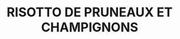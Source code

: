 ---
auteur: Auré
categories:
- Accompagnement
check: Non
checkAlwaysOk: false
cuisson: Oui
description: Pas en plat unique, mais en accompagnement. Genre avec les farçous aveyronnais.
draft: false
ingredients:
  autres:
  - quantite: 19
    title: Eau
    unit: litre
  epices:
  - quantite: 15
    title: Bouillon de légume (sans gluten)
    unit: unité
  frais:
  - quantite: 800
    title: Parmesan
    unit: grammes
  - quantite: 800
    title: Beurre doux
    unit: grammes
  legumes:
  - commentaire: têtes
    quantite: 5
    title: Ail
    unit: tête·s
  - quantite: 7
    title: Oignon
    unit: Kg
  - quantite: 2.5
    title: Pruneau
    unit: Kg
  - quantite: 5
    title: Champignons
    unit: Kg
  lof:
  - quantite: 250
    title: huile d'olive
    unit: ml
  sec:
  - quantite: 5
    title: Riz pour risotto
    unit: Kg
  sucres:
  - quantite: 1
    title: Jus de raisin
    unit: litre
layout: recettes
plate: 100
prepAlt:
- recetteAlt: risotto-pruneaux-et-champignons-vegan_me07vdl3
preparation: '**Bouillon** : Faire chauffer l''eau et y ajouter les cubes de bouillon


  **Risotto** : Emincer les oignons, les champignons, les pruneaux et hacher finement
  l''ail.


  Faire chauffer dans un gamelle plus haute que large, l''huile et un cinquième du
  beurre, ajouter les oignons puis l''ail. Laisser cuire quelques minutes.


  Ajouter le riz, quand il devient translucide saler, verser le jus de raisin et laisser
  évaporer en remuant.


  Ajouter les champignons, quand ils sont tendres ajouter le bouillon au fur et à
  mesure de son absorption jusqu''à ce que le riz soit tendre.


  Hors du feu, saler, poivrer incorporer le reste beurre en morceaux, le parmesan
  râpé et les morceaux de pruneaux. Mélanger, couvrir et laisser reposer.'
publishDate: 2024-05-27 19:55:00+00:00
quantite_desc: Portion personne environ 300gr
regime:
- vegetarien
- sans-gluten
temperature: Chaud
title: RISOTTO DE PRUNEAUX ET CHAMPIGNONS
titleslug: risotto-de-pruneaux-et-champignons_5gmpv84u
type: plat
uuid: 5gmpv84u
---